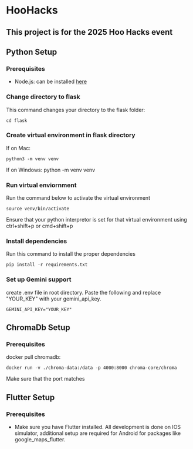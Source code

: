 # HooHacks
## This project is for the 2025 Hoo Hacks event 

## Python Setup

### Prerequisites
- Node.js: can be installed [here](https://nodejs.org/en)

### Change directory to flask 
This command changes your directory to the flask folder: 
```
cd flask
```

### Create virtual environment in flask directory
If on Mac: 
```
python3 -m venv venv
``` 
If on Windows: 
python -m venv venv 

### Run virtual enviornment
Run the command below to activate the virtual environment
```
source venv/bin/activate 
``` 
Ensure that your python interpretor is set for that virtual environment using ctrl+shift+p or cmd+shift+p 


### Install dependencies 
Run this command to install the proper dependencies 
```
pip install -r requirements.txt 
```

### Set up Gemini support 
create .env file in root directory. Paste the following and replace "YOUR_KEY" with your gemini_api_key. 
```
GEMINI_API_KEY="YOUR_KEY"
```

## ChromaDb Setup

### Prerequisites

docker pull chromadb:

```
docker run -v ./chroma-data:/data -p 4000:8000 chroma-core/chroma
```

Make sure that the port matches

## Flutter Setup

### Prerequisites
- Make sure you have Flutter installed. All development is done on IOS simulator, additional setup are required for Android for packages like google_maps_flutter.
